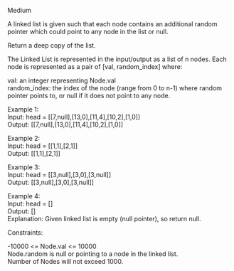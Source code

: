 Medium

A linked list is given such that each node contains an additional random pointer which could point to any node in the list or null.

Return a deep copy of the list.

The Linked List is represented in the input/output as a list of n nodes. Each node is represented as a pair of [val, random_index] where:

val: an integer representing Node.val  
random_index: the index of the node (range from 0 to n-1) where random pointer points to, or null if it does not point to any node.

Example 1:  
Input: head = [[7,null],[13,0],[11,4],[10,2],[1,0]]  
Output: [[7,null],[13,0],[11,4],[10,2],[1,0]]
  
  
Example 2:  
Input: head = [[1,1],[2,1]]  
Output: [[1,1],[2,1]]  
  
  
Example 3:  
Input: head = [[3,null],[3,0],[3,null]]  
Output: [[3,null],[3,0],[3,null]]  
  
  
Example 4:  
Input: head = []  
Output: []  
Explanation: Given linked list is empty (null pointer), so return null.
 

Constraints:

-10000 <= Node.val <= 10000  
Node.random is null or pointing to a node in the linked list.  
Number of Nodes will not exceed 1000.  
 
